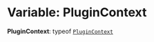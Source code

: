 # Variable: PluginContext

**PluginContext**: typeof [`PluginContext`](/auto-docs/fixed-layout-editor/variables/PluginContext-1.md)
